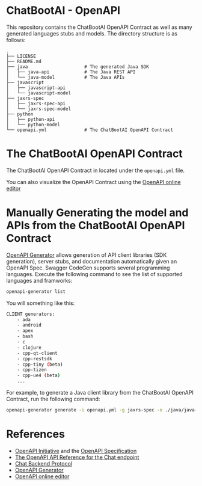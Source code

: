 # ChatBootAI - OpenAPI

This repository contains the ChatBootAI OpenAPI Contract as well as many generated languages stubs and models.
The directory structure is as follows:

```
.
├── LICENSE
├── README.md
├── java                     # The generated Java SDK
│   ├── java-api             # The Java REST API
│   └── java-model           # The Java APIs
├── javascript
│   ├── javascript-api
│   └── javascript-model
├── jaxrs-spec
│   ├── jaxrs-spec-api
│   └── jaxrs-spec-model
├── python
│   ├── python-api
│   └── python-model
└── openapi.yml              # The ChatBootAI OpenAPI Contract
```

# The ChatBootAI OpenAPI Contract

The ChatBootAI OpenAPI Contract in located under the `openapi.yml` file.

You can also visualize the OpenAPI Contract using the [OpenAPI online editor](https://editor.swagger.io)

# Manually Generating the model and APIs from the ChatBootAI OpenAPI Contract

[OpenAPI Generator](https://github.com/OpenAPITools/openapi-generator) allows generation of API client libraries (SDK generation), server stubs, and documentation automatically given an OpenAPI Spec.
Swagger CodeGen supports several programming languages.
Execute the following command to see the list of supported languages and framworks:

```bash
openapi-generator list
```

You will something like this:

```bash
CLIENT generators:
    - ada
    - android
    - apex
    - bash
    - c
    - clojure
    - cpp-qt-client
    - cpp-restsdk
    - cpp-tiny (beta)
    - cpp-tizen
    - cpp-ue4 (beta)
    ...
```

For example, to generate a Java client library from the ChatBootAI OpenAPI Contract, run the following command:

```bash
openapi-generator generate -i openapi.yml -g jaxrs-spec -o ./java/java-api --api-package ai.chatboot.api --model-package ai.chatboot.model
```

# References

* [OpenAPI Initiative](https://www.openapis.org/) and the [OpenAPI Specification](https://spec.openapis.org/oas/latest.html)
* [The OpenAPI API Reference for the Chat endpoint](https://platform.openai.com/docs/api-reference/chat)
* [Chat Backend Protocol](https://github.com/Azure/azureml_run_specification/blob/chat-protocol/specs/chat-protocol/chat-app-protocol.md)
* [OpenAPI Generator](https://github.com/OpenAPITools/openapi-generator)
* [OpenAPI online editor](https://editor.swagger.io)
